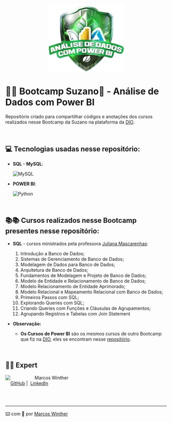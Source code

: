 <p align="center">
    <img width="240" src=".github/assets/bootcamp_suzano.png">
</p>

# 👨‍💻 Bootcamp Suzano🍃 - Análise de Dados com Power BI

Repositório criado para compartilhar códigos e anotações dos cursos realizados nesse Bootcamp da Suzano na plataforma da [DIO](https://www.dio.me/).

<br>


## 💻 Tecnologias usadas nesse repositório:

- **SQL - MySQL**:
   <div>
      <img alt="MySQL" src="https://img.shields.io/badge/MySQL-005C84?style=for-the-badge&logo=mysql&logoColor=white">
   </div>
   
- **POWER BI**:
   <div>
      <img alt="Python" src="https://img.shields.io/badge/PowerBI-F2C811?style=for-the-badge&logo=Power%20BI&logoColor=white">
   </div>

<br>


## 📚📚 Cursos realizados nesse Bootcamp presentes nesse repositório:

- **SQL** - cursos ministrados pela professora [Juliana Mascarenhas](https://www.linkedin.com/in/juliana-mascarenhas-ds/):
  1. Introdução a Banco de Dados;
  2. Sistemas de Gerenciamento de Banco de Dados;
  3. Modelagem de Dados para Banco de Dados;
  4. Arquitetura de Banco de Dados;
  5. Fundamentos de Modelagem e Projeto de Banco de Dados;
  6. Modelo de Entidade e Relacionamento de Banco de Dados;
  7. Modelo Relacionamento de Entidade Aprimorado;
  8. Modelo Relacional e Mapeamento Relacional com Banco de Dados;
  9. Primeiros Passos com SQL;
  10. Explorando Queries com SQL;
  11. Criando Queries com Funções e Cláusulas de Agrupamentos;
  12. Agrupando Registros e Tabelas com Join Statement


- **Observação:** 
   - **Os Cursos de Power BI** são os mesmos cursos de outro Bootcamp que fiz na [DIO](https://www.dio.me/), eles se encontram nesse [repositório](https://github.com/MarcosWinther/bootcamp-nttdata-engenharia-de-dados-com-python).

<br>


## 👨‍💻 Expert

<p>
    <img 
      align=left 
      margin=10 
      width=80 
      src="https://avatars.githubusercontent.com/u/44624583?v=4"
    />
    <p>&nbsp&nbsp&nbspMarcos Winther<br>
    &nbsp&nbsp&nbsp
    <a href="https://github.com/MarcosWinther">
    GitHub</a>&nbsp;|&nbsp;
    <a href="https://www.linkedin.com/in/marcoswinthersilva/">LinkedIn</a>
    </p>
</p>
<br/><br/>

---

⌨️ com 💜 por [Marcos Winther](https://github.com/MarcosWinther)
